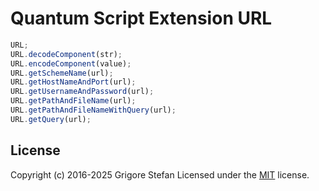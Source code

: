 # Quantum Script Extension URL

```javascript
URL;
URL.decodeComponent(str);
URL.encodeComponent(value);
URL.getSchemeName(url);
URL.getHostNameAndPort(url);
URL.getUsernameAndPassword(url);
URL.getPathAndFileName(url);
URL.getPathAndFileNameWithQuery(url);
URL.getQuery(url);
```

## License

Copyright (c) 2016-2025 Grigore Stefan
Licensed under the [MIT](LICENSE) license.
